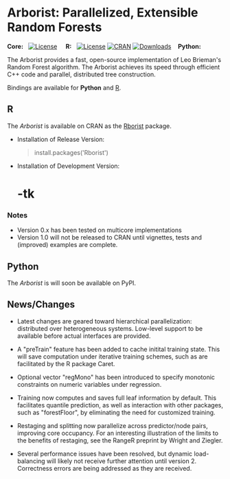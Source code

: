 
Arborist: Parallelized, Extensible Random Forests
====

**Core:**&nbsp;&nbsp;
[![License](http://img.shields.io/badge/license-MPL--2+-brightgreen.svg?style=flat)](https://www.mozilla.org/en-US/MPL/2.0/) 
&nbsp;&nbsp;&nbsp;
**R:**&nbsp;&nbsp;
[![License](http://img.shields.io/badge/license-GPL%20%28%3E=%202%29-brightgreen.svg?style=flat)](http://www.gnu.org/licenses/gpl-2.0.html)
[![CRAN](http://www.r-pkg.org/badges/version/Rborist)](https://cran.rstudio.com/web/packages/Rborist/index.html) 
[![Downloads](http://cranlogs.r-pkg.org/badges/Rborist?color=brightgreen)](http://www.r-pkg.org/pkg/Rborist)
&nbsp;&nbsp;&nbsp;**Python:**&nbsp;&nbsp;


The Arborist provides a fast, open-source implementation of Leo Brieman's Random Forest algorithm. The Arborist achieves its speed through efficient C++ code and parallel, distributed tree construction. 

Bindings are available for **Python** and [R](https://cran.r-project.org/web/packages/Rborist/index.html).


R
----

The *Arborist* is available on CRAN as the [Rborist](https://cran.r-project.org/web/packages/Rborist/index.html) package. 

- Installation of Release Version:

    > install.packages('Rborist')


- Installation of Development Version:

    # -tk


### Notes
- Version 0.x has been tested on multicore implementations 
- Version 1.0 will not be released to CRAN until vignettes, tests and (improved) examples are complete.


Python
----

The *Arborist* is will soon be available on PyPI.

    

 

News/Changes
----

- Latest changes are geared toward hierarchical parallelization: distributed over heterogeneous systems. Low-level support to be available before actual interfaces are provided.

- A "preTrain" feature has been added to cache initital training state.  This will save computation under iterative training schemes, such as are facilitated by the R package Caret.
- Optional vector "regMono" has been introduced to specify monotonic constraints on numeric variables under regression.
- Training now computes and saves full leaf information by default. This facilitates quantile prediction, as well as interaction with other packages, such as "forestFloor", by eliminating the need for customized training.
- Restaging and splitting now parallelize across predictor/node pairs, improving core occupancy.  For an interesting illustration of the limits to the benefits of restaging, see the RangeR preprint by Wright and Ziegler.

- Several performance issues have been resolved, but dynamic load-balancing will likely not receive further attention until version 2.
Correctness errors are being addressed as they are received.

